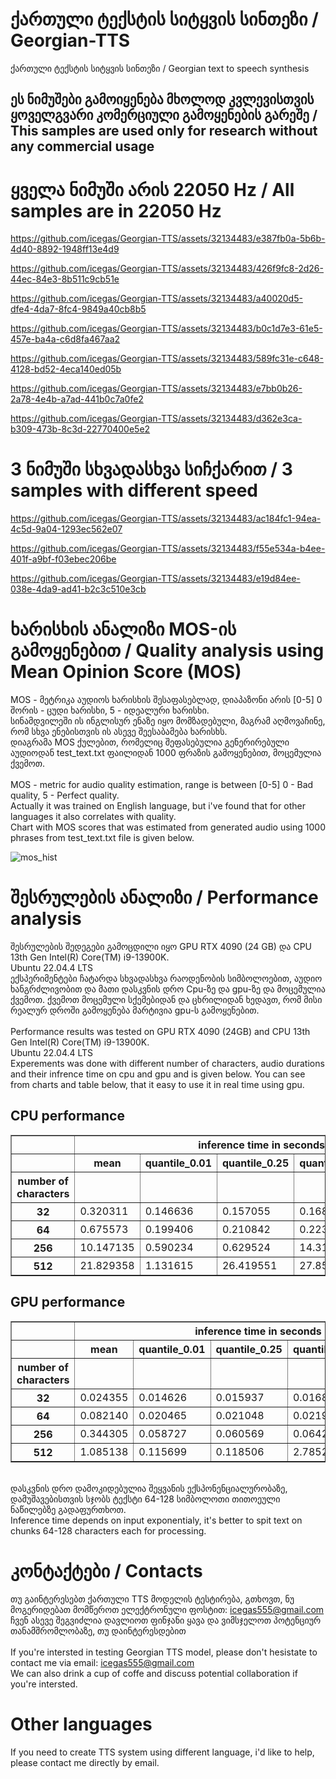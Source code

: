 # ქართული ტექსტის სიტყვის სინთეზი / Georgian-TTS 
ქართული ტექსტის სიტყვის სინთეზი /
Georgian text to speech synthesis
## ეს ნიმუშები გამოიყენება მხოლოდ კვლევისთვის ყოველგვარი კომერციული გამოყენების გარეშე / This samples are used only for research without any commercial usage
# ყველა ნიმუში არის 22050 Hz / All samples are in 22050 Hz


https://github.com/icegas/Georgian-TTS/assets/32134483/e387fb0a-5b6b-4d40-8892-1948ff13e4d9 

https://github.com/icegas/Georgian-TTS/assets/32134483/426f9fc8-2d26-44ec-84e3-8b511c9cb51e

https://github.com/icegas/Georgian-TTS/assets/32134483/a40020d5-dfe4-4da7-8fc4-9849a40cb8b5



https://github.com/icegas/Georgian-TTS/assets/32134483/b0c1d7e3-61e5-457e-ba4a-c6d8fa467aa2



https://github.com/icegas/Georgian-TTS/assets/32134483/589fc31e-c648-4128-bd52-4eca140ed05b







https://github.com/icegas/Georgian-TTS/assets/32134483/e7bb0b26-2a78-4e4b-a7ad-441b0c7a0fe2




https://github.com/icegas/Georgian-TTS/assets/32134483/d362e3ca-b309-473b-8c3d-22770400e5e2

# 3 ნიმუში სხვადასხვა სიჩქარით / 3 samples with different speed

https://github.com/icegas/Georgian-TTS/assets/32134483/ac184fc1-94ea-4c5d-9a04-1293ec562e07


https://github.com/icegas/Georgian-TTS/assets/32134483/f55e534a-b4ee-401f-a9bf-f03ebec206be



https://github.com/icegas/Georgian-TTS/assets/32134483/e19d84ee-038e-4da9-ad41-b2c3c510e3cb



# ხარისხის ანალიზი MOS-ის გამოყენებით / Quality analysis using Mean Opinion Score (MOS)
MOS - მეტრიკა აუდიოს ხარისხის შესაფასებლად, დიაპაზონი არის [0-5] 0 შორის - ცუდი ხარისხი, 5 - იდეალური ხარისხი. \
სინამდვილეში ის ინგლისურ ენაზე იყო მომზადებული, მაგრამ აღმოვაჩინე, რომ სხვა ენებისთვის ის ასევე შეესაბამება ხარისხს. <br /> 
დიაგრამა MOS ქულებით, რომელიც შეფასებულია გენერირებული აუდიოდან test_text.txt ფაილიდან 1000 ფრაზის გამოყენებით, მოცემულია ქვემოთ.\
<br />
MOS - metric for audio quality estimation, range is between [0-5] 0 - Bad quality, 5 - Perfect quality. \
Actually it was trained on English language, but i've found that for other languages it also correlates with quality. <br />
Chart with MOS scores that was estimated from generated audio using 1000 phrases from test_text.txt file is given below.

![mos_hist](https://github.com/icegas/Georgian-TTS/assets/32134483/97f4a4cd-29c4-4f5d-9675-def6412a6f4c)


# შესრულების ანალიზი / Performance analysis
შესრულების შედეგები გამოცდილი იყო GPU RTX 4090 (24 GB) და CPU 13th Gen Intel(R) Core(TM) i9-13900K. \
Ubuntu 22.04.4 LTS \
ექსპერიმენტები ჩატარდა სხვადასხვა რაოდენობის სიმბოლოებით, აუდიო ხანგრძლივობით და მათი დასკვნის დრო Cpu-ზე და gpu-ზე და მოცემულია ქვემოთ. ქვემოთ მოცემული სქემებიდან და ცხრილიდან ხედავთ, რომ მისი რეალურ დროში გამოყენება მარტივია gpu-ს გამოყენებით.\
<br />
Performance results was tested on GPU RTX 4090 (24GB) and CPU 13th Gen Intel(R) Core(TM) i9-13900K. \
Ubuntu 22.04.4 LTS \
Experements was done with different number of characters, audio durations and their infrence time on cpu and gpu and is given below. You can see from charts and table below, that it easy to use it in real time using gpu.

## CPU performance
<table border="1" class="dataframe">
  <thead>
    <tr>
      <th></th>
      <th colspan="5" halign="left">inference time in seconds</th>
      <th colspan="5" halign="left">audio duration in seconds</th>
    </tr>
    <tr>
      <th></th>
      <th>mean</th>
      <th>quantile_0.01</th>
      <th>quantile_0.25</th>
      <th>quantile_0.75</th>
      <th>quantile_0.99</th>
      <th>mean</th>
      <th>quantile_0.01</th>
      <th>quantile_0.25</th>
      <th>quantile_0.75</th>
      <th>quantile_0.99</th>
    </tr>
    <tr>
      <th>number of characters</th>
      <th></th>
      <th></th>
      <th></th>
      <th></th>
      <th></th>
      <th></th>
      <th></th>
      <th></th>
      <th></th>
      <th></th>
    </tr>
  </thead>
  <tbody>
    <tr>
      <th>32</th>
      <td>0.320311</td>
      <td>0.146636</td>
      <td>0.157055</td>
      <td>0.168328</td>
      <td>4.103730</td>
      <td>3.929861</td>
      <td>3.657143</td>
      <td>3.851610</td>
      <td>3.982222</td>
      <td>4.458928</td>
    </tr>
    <tr>
      <th>64</th>
      <td>0.675573</td>
      <td>0.199406</td>
      <td>0.210842</td>
      <td>0.223745</td>
      <td>5.381177</td>
      <td>6.401858</td>
      <td>6.141678</td>
      <td>6.292608</td>
      <td>6.504490</td>
      <td>6.711263</td>
    </tr>
    <tr>
      <th>256</th>
      <td>10.147135</td>
      <td>0.590234</td>
      <td>0.629524</td>
      <td>14.319341</td>
      <td>14.778163</td>
      <td>20.833988</td>
      <td>20.211926</td>
      <td>20.607710</td>
      <td>21.008254</td>
      <td>21.584922</td>
    </tr>
    <tr>
      <th>512</th>
      <td>21.829358</td>
      <td>1.131615</td>
      <td>26.419551</td>
      <td>27.857851</td>
      <td>28.568445</td>
      <td>38.878563</td>
      <td>38.056345</td>
      <td>38.553832</td>
      <td>39.154649</td>
      <td>39.882014</td>
    </tr>
  </tbody>
</table>

## GPU performance
<table border="1" class="dataframe">
  <thead>
    <tr>
      <th></th>
      <th colspan="5" halign="left">inference time in seconds</th>
      <th colspan="5" halign="left">audio duration in seconds</th>
    </tr>
    <tr>
      <th></th>
      <th>mean</th>
      <th>quantile_0.01</th>
      <th>quantile_0.25</th>
      <th>quantile_0.75</th>
      <th>quantile_0.99</th>
      <th>mean</th>
      <th>quantile_0.01</th>
      <th>quantile_0.25</th>
      <th>quantile_0.75</th>
      <th>quantile_0.99</th>
    </tr>
    <tr>
      <th>number of characters</th>
      <th></th>
      <th></th>
      <th></th>
      <th></th>
      <th></th>
      <th></th>
      <th></th>
      <th></th>
      <th></th>
      <th></th>
    </tr>
  </thead>
  <tbody>
    <tr>
      <th>32</th>
      <td>0.024355</td>
      <td>0.014626</td>
      <td>0.015937</td>
      <td>0.016883</td>
      <td>0.407303</td>
      <td>3.962485</td>
      <td>3.691973</td>
      <td>3.866122</td>
      <td>4.017052</td>
      <td>4.435476</td>
    </tr>
    <tr>
      <th>64</th>
      <td>0.082140</td>
      <td>0.020465</td>
      <td>0.021048</td>
      <td>0.021985</td>
      <td>0.536277</td>
      <td>6.417995</td>
      <td>6.094658</td>
      <td>6.269388</td>
      <td>6.548027</td>
      <td>6.898068</td>
    </tr>
    <tr>
      <th>256</th>
      <td>0.344305</td>
      <td>0.058727</td>
      <td>0.060569</td>
      <td>0.064237</td>
      <td>1.504808</td>
      <td>20.838980</td>
      <td>20.233520</td>
      <td>20.642540</td>
      <td>21.066304</td>
      <td>21.397653</td>
    </tr>
    <tr>
      <th>512</th>
      <td>1.085138</td>
      <td>0.115699</td>
      <td>0.118506</td>
      <td>2.785288</td>
      <td>2.876193</td>
      <td>38.943695</td>
      <td>37.695971</td>
      <td>38.542222</td>
      <td>39.256236</td>
      <td>39.999390</td>
    </tr>
  </tbody>
</table>
<br />
დასკვნის დრო დამოკიდებულია შეყვანის ექსპონენციალურობაზე, დამუშავებისთვის სჯობს ტექსტი 64-128 სიმბოლოთი თითოეული ნაწილებზე გადაფურთხოთ. <br />
Inference time depends on input exponentialy, it's better to spit text on chunks 64-128 characters each for processing.

# კონტაქტები / Contacts
თუ გაინტერესებთ ქართული TTS მოდელის ტესტირება, გთხოვთ, ნუ მოგერიდებათ მომწეროთ ელექტრონული ფოსტით: icegas555@gmail.com <br /> 
ჩვენ ასევე შეგვიძლია დავლიოთ ფინჯანი ყავა და ვიმსჯელოთ პოტენციურ თანამშრომლობაზე, თუ დაინტერესდებით\
<br />
If you're intersted in testing Georgian TTS model, please don't hesistate to contact me via email: icegas555@gmail.com <br /> 
We can also drink a cup of coffe and discuss potential collaboration if you're intersted. 
# Other languages
If you need to create TTS system using different language, i'd like to help, please contact me directly by email.
